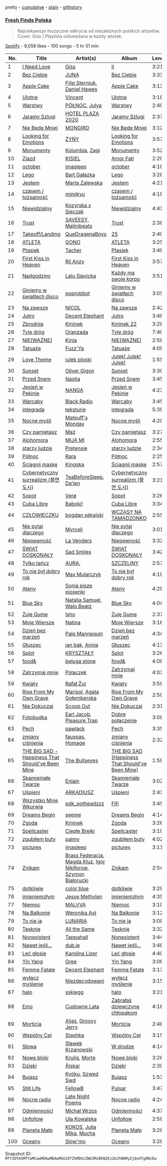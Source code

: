 pretty - [cumulative](/playlists/cumulative/37i9dQZF1DWTI0B69TStH2.md) - [plain](/playlists/plain/37i9dQZF1DWTI0B69TStH2) - [githistory](https://github.githistory.xyz/mackorone/spotify-playlist-archive/blob/main/playlists/plain/37i9dQZF1DWTI0B69TStH2)

### [Fresh Finds Polska](https://open.spotify.com/playlist/37i9dQZF1DWTI0B69TStH2)

> Najciekawsze muzyczne odkrycia od niezależnych polskich artystów\. Cover: Giss \| Playlista odświeżana w każdy wtorek.

[Spotify](https://open.spotify.com/user/spotify) - 9,058 likes - 100 songs - 5 hr 51 min

| No. | Title | Artist(s) | Album | Length |
|---|---|---|---|---|
| 1 | [I Need Love](https://open.spotify.com/track/3wwNfzLa3UPUc5dGARSaxZ) | [Giss](https://open.spotify.com/artist/52ioMEJSwM5Aix7sljlTes) | [II](https://open.spotify.com/album/2uIkIuAxk9Tb5ivfc6KxhD) | 3:21 |
| 2 | [Bez Ciebie](https://open.spotify.com/track/06IFBvVB7bs7CEcG8i9s6D) | [JUNA](https://open.spotify.com/artist/7jxUfBNw2OkMkLjum1SZaj) | [Bez Ciebie](https://open.spotify.com/album/41vrywlKUsakGlDy0xLink) | 3:33 |
| 3 | [Apple Cake](https://open.spotify.com/track/3ngJEdR8mdQicBQn3PnSsS) | [Filip Sterniuk](https://open.spotify.com/artist/1UIsVRTEON2C0CmFKGnmOw), [Daniel Hawes](https://open.spotify.com/artist/5VGSBJHxdNEpZcI8Kx09HH) | [Apple Cake](https://open.spotify.com/album/4cXLQRQn0cOr7OQZMjvd7V) | 3:13 |
| 4 | [Ulotne](https://open.spotify.com/track/14zzNpBuphBGWhFhtXU61z) | [Vincent](https://open.spotify.com/artist/43dVSEV7mQfhBINR9Lx6f0) | [Ulotne](https://open.spotify.com/album/6yEhdQalThR4ZEMY9f7Xr5) | 3:19 |
| 5 | [Warstwy](https://open.spotify.com/track/36II4iIC80uXF6W7huZ1dl) | [PÓŁNOC](https://open.spotify.com/artist/2PioMk3sDgMrsYdqwKYspw), [Julya](https://open.spotify.com/artist/3HLw79MyKKNt74t4hn3XgT) | [Warstwy](https://open.spotify.com/album/7xISu196cpBwzsbLjbWiaj) | 2:40 |
| 6 | [Jaramy Szlugi](https://open.spotify.com/track/7vG3nB3TB5iYbW7qXlqqWk) | [HOTEL PLAZA 2020](https://open.spotify.com/artist/5SsccnYktjz7n9yph5dRQE) | [Jaramy Szlugi](https://open.spotify.com/album/1YZrS5MS9HbRra6rXLzzhe) | 2:37 |
| 7 | [Nie Będę Mniej](https://open.spotify.com/track/4zTihd1XAdEVZUyYmHRIdo) | [MONGIRD](https://open.spotify.com/artist/41sW1tNUQ6QgKOonv2sIez) | [Nie Będę Mniej](https://open.spotify.com/album/0WrpVewMRTcwHZhl2tpRSS) | 3:12 |
| 8 | [Looking for Emotions](https://open.spotify.com/track/5nW8anquauoxaZP9kB8j7S) | [ŻYŃY](https://open.spotify.com/artist/54zBQHvlW5wxOAhWVPVMlY) | [Looking for Emotions](https://open.spotify.com/album/2XUmkpRtvlK8LdRdQ6gCSu) | 3:57 |
| 9 | [Monumenty](https://open.spotify.com/track/0je1Fe0N8a8NRyGFN8OsFi) | [Kolumbia](https://open.spotify.com/artist/2pErY8PZ1DoourougRvWWy), [Zagi](https://open.spotify.com/artist/2fLOBc2u4ihUBpfqumia4k) | [Monumenty](https://open.spotify.com/album/4OgfsVnWDLuIf6gVoY0w8K) | 3:52 |
| 10 | [Zjazd](https://open.spotify.com/track/20Bhr8wwT5a2Dffx7oQuJx) | [KISIEL](https://open.spotify.com/artist/3hT37N8oE0wczomoUrNqAT) | [Amor Fati](https://open.spotify.com/album/7mHJW0lSdajp6uIThCLnEA) | 2:20 |
| 11 | [october](https://open.spotify.com/track/3j2EWMU2rDzP2dqpQSTZ5z) | [imasleep](https://open.spotify.com/artist/1hAUIs8Rpq6kpNHqlwJW4i) | [october](https://open.spotify.com/album/5AIQ7BRxjv1J0hzp5pczYY) | 4:10 |
| 12 | [Lego](https://open.spotify.com/track/6y9K8fQ7XWmUv7X1u2MJ3K) | [Bart Gałązka](https://open.spotify.com/artist/1Uem85RHws6LkjjfsX285A) | [Lego](https://open.spotify.com/album/7slanFuO6ea0AOLr0R5O8K) | 3:28 |
| 13 | [Jestem](https://open.spotify.com/track/2gRUEzaoBRBuzYATydXNFF) | [Marta Zalewska](https://open.spotify.com/artist/3EEWtBUzHJePfpex8kQYHY) | [Jestem](https://open.spotify.com/album/3Hzk8GVDdb0b4c3iOj2vAY) | 4:21 |
| 14 | [czasem / tożsamość](https://open.spotify.com/track/2IpVHqPFlaVzQ4jQzZkPCF) | [mimikyu](https://open.spotify.com/artist/13oSIaWO38a4nof0RhZEh4) | [czasem / tożsamość](https://open.spotify.com/album/5OiVefDfsIDeLgo1YIzBf5) | 4:19 |
| 15 | [Niewidzialny](https://open.spotify.com/track/3JP8NesfEleuP2B8Te5at3) | [Kozyrska x Sieczak](https://open.spotify.com/artist/0mKcygi44QQWOPXKUVJGD3) | [Niewidzialny](https://open.spotify.com/album/3FV3x0sHmJKSXBH2Rv2Xl0) | 4:43 |
| 16 | [Trust](https://open.spotify.com/track/74zkAfKHajgKh6erchnJXg) | [SAVEESY](https://open.spotify.com/artist/4qpqzYYmj2uHhlaJ6J1ZlF), [Malinibeats](https://open.spotify.com/artist/38nmtIXnG14V0zLOeS5w9P) | [Trust](https://open.spotify.com/album/6cKVnidZta2L9QQFVEML0e) | 2:38 |
| 17 | [Takeoff/Landing](https://open.spotify.com/track/7HxfwrOpHgmXtQPh2w5GKB) | [QueDragenaBoys](https://open.spotify.com/artist/1yNLBmTGfM1fXSKdZbpBRK) | [25](https://open.spotify.com/album/2nvfOxbLvyvGkWoFZvdtws) | 2:40 |
| 18 | [ATLETA](https://open.spotify.com/track/2NzfQSpSZygfe93WQuENHX) | [GONO](https://open.spotify.com/artist/1ZFgCfuGcbKIYsXIDt6ivC) | [ATLETA](https://open.spotify.com/album/34THoCkClhIwb9cgGvpukP) | 3:25 |
| 19 | [Ptasiek](https://open.spotify.com/track/21qr93UjHVBxNRMp0kNCur) | [Tacher](https://open.spotify.com/artist/7xWCIAn5tIZvpQS7hrGfqJ) | [Ptasiek](https://open.spotify.com/album/1JqmHY30o8upJjSypIi6gs) | 3:49 |
| 20 | [First Kiss in Heaven](https://open.spotify.com/track/2pipHEMxsAS07ILtx4W4ub) | [Ril Anzy](https://open.spotify.com/artist/24HbXNDEbjodcYVjgd2SpU) | [First Kiss in Heaven](https://open.spotify.com/album/59lWSAjqQ86lsi0KOWK3AO) | 3:57 |
| 21 | [Nadgodziny](https://open.spotify.com/track/3FvfdNoIRQYBYj2h0gUbKC) | [Lalu Slavicka](https://open.spotify.com/artist/7MO2PbLSyUD1CTKQYBUrYx) | [Każdy ma swoje korpo](https://open.spotify.com/album/6BieqleV64hNTp3xywyozR) | 3:51 |
| 22 | [Giniemy w światłach disco](https://open.spotify.com/track/6gMHx9DydXVtw9nudO4oAc) | [poprobbot](https://open.spotify.com/artist/4CiedisUUzJnxgHzrBe1ES) | [Giniemy w światłach disco](https://open.spotify.com/album/1hkdMDqI0cmEpCjxRUMMpt) | 3:05 |
| 23 | [Na zawsze](https://open.spotify.com/track/1FaOcqot397D0v7Fix8kSh) | [NICOL](https://open.spotify.com/artist/21T4JIxAwN0MhowdkrNa63) | [Na zawsze](https://open.spotify.com/album/5zBZNlNNEBrxxnPFkNLonA) | 2:42 |
| 24 | [Jutro](https://open.spotify.com/track/2cMkLawcAc7hQvPBuhf3ao) | [Decent Elephant](https://open.spotify.com/artist/42pE4wsWlji6ljEsOXjsBb) | [Jutro](https://open.spotify.com/album/4p4xjZTO0b4X66adZHue5t) | 3:48 |
| 25 | [Zbrodnia](https://open.spotify.com/track/5NqFLG2yL2DPeF83dBJBwm) | [Kminek](https://open.spotify.com/artist/68HUpiuU3Ni0AMP0DuxMG3) | [Kminek 22](https://open.spotify.com/album/4r1qvncQe4KrcWMLpL0now) | 3:28 |
| 26 | [Tyle dróg](https://open.spotify.com/track/6vIgy50WiPeYhLQYoZik4J) | [Oranżada](https://open.spotify.com/artist/5RUW8H27BM3JlEEx29gzzk) | [Tyle dróg](https://open.spotify.com/album/1GfmWorDTi9wKTAcqkvK8F) | 7:40 |
| 27 | [NIE\(WAŻNE\)](https://open.spotify.com/track/6vdPyW83W7jgSDlPH3gkOj) | [Kinia](https://open.spotify.com/artist/34v22ucmRQVAp1mciSsATM) | [NIE\(WAŻNE\)](https://open.spotify.com/album/1D2DcStxura00laY0BgOJl) | 2:58 |
| 28 | [Tatuaże](https://open.spotify.com/track/0ZmmcITrxG7ArGOl8v1gLu) | [Fuzz'Ya](https://open.spotify.com/artist/6JoYuiIQOXlD20IipAK7jU) | [Tatuaże](https://open.spotify.com/album/44DNpTrnZh6CZb7YEGlEws) | 4:09 |
| 29 | [Love Theme](https://open.spotify.com/track/3RjCY11fD4UmQ35g4wA8ei) | [julek ploski](https://open.spotify.com/artist/33LaRQzDVWBWqEYXtSqcb3) | [Julek! Julek! Julek!](https://open.spotify.com/album/3P8mUVdGiD8FfvmmopQY7K) | 1:55 |
| 30 | [Sunset](https://open.spotify.com/track/1Vdq3QZ3mMu1ky2rPsqimR) | [Oliver Gigon](https://open.spotify.com/artist/2FlyaCEJbYuZumkoDuFs0M) | [Sunset](https://open.spotify.com/album/3UTOH20iEtqzL1nBPzoxky) | 3:30 |
| 31 | [Przed Snem](https://open.spotify.com/track/5VBfRUTCPypkT89xI2i470) | [Nastia](https://open.spotify.com/artist/6oIfNczfkOoCFHWIdRZO88) | [Przed Snem](https://open.spotify.com/album/4YL413c3Y4TvJGFM4wmG3b) | 3:45 |
| 32 | [Jesień w Pekinie](https://open.spotify.com/track/40y4IAdbI1iKfSiTFS1PZ4) | [NANGA](https://open.spotify.com/artist/3wBGonHcTaPDylffjRWwGR) | [Jesień w Pekinie](https://open.spotify.com/album/5DXsILG4Q65aqOb6GKpuIf) | 4:23 |
| 33 | [Warcaby](https://open.spotify.com/track/09JNnuzWSCh7Lfzy2x28It) | [Black Radio](https://open.spotify.com/artist/6yFzr6tJ20oC1CTt0MLgmw) | [Warcaby](https://open.spotify.com/album/4HKWTq5KS6N0mMMNWjUks5) | 3:45 |
| 34 | [integrada](https://open.spotify.com/track/3jv6TD2pEKT4FMLJWatD9R) | [teksturie](https://open.spotify.com/artist/28M2yLrJWQlQvXgpIAj6TH) | [integrada](https://open.spotify.com/album/6xd4aTn4zvE5KkVDh93oYf) | 5:39 |
| 35 | [Nocne myśli](https://open.spotify.com/track/6AscQcVoyxPlmVvojRyVne) | [Mateuff's Monday](https://open.spotify.com/artist/6uiVpp8RgrRzOiM2qa5R7O) | [Nocne myśli](https://open.spotify.com/album/7KNf1Q99aKJhjVDo5eF3WL) | 4:20 |
| 36 | [Czy pamiętasz](https://open.spotify.com/track/76iAORaptZsgojp5ld2vT1) | [Mąż](https://open.spotify.com/artist/4tZlhoYh720RiO2stTlwU8) | [Czy pamiętasz](https://open.spotify.com/album/5z9f6WoMoirCzmlx5zG1lv) | 3:27 |
| 37 | [Alohomora](https://open.spotify.com/track/7flxhfhJ8Va1xgvmKgx3Xf) | [MIJA MI](https://open.spotify.com/artist/04WYT3P4yQ8aC9Hbz9sCKx) | [Alohomora](https://open.spotify.com/album/6kaD9pbOP2um6gXBOK3fWK) | 2:55 |
| 38 | [starzy ludzie](https://open.spotify.com/track/567Oxf9pBHKJyAJ4NwssNa) | [Pretensje](https://open.spotify.com/artist/4ERcPXKRGC38uXupJTfWGC) | [starzy ludzie](https://open.spotify.com/album/1l3maLZkAJdQvdYQZ4MQis) | 2:34 |
| 39 | [Północ](https://open.spotify.com/track/1thNDPy0PwHF0BFitOvmnK) | [Rara](https://open.spotify.com/artist/5UUDu0ozFtugflAK4cdUZz) | [Północ](https://open.spotify.com/album/2GUWCA5Om3NK1vEecFlJ4R) | 2:25 |
| 40 | [Ściągnij maskę](https://open.spotify.com/track/3UV2LdRCO3JQxC9nUfIXbk) | [Kingska](https://open.spotify.com/artist/4ljnkCys9QaDstkxb54Z8N) | [Ściągnij maskę](https://open.spotify.com/album/0ZvqzRxrvzs1CToFQEyALv) | 2:57 |
| 41 | [Cybernetyczny surrealizm \(불면 도시\)](https://open.spotify.com/track/1XhJ7wYatPVV4zrVeGhCU1) | [TeaBeforeSleep](https://open.spotify.com/artist/0rC6v89QVDPgwxTCQRnyHC), [Da’ien](https://open.spotify.com/artist/6O48fgEgw1uebxjpl85WCR) | [Cybernetyczny surrealizm \(불면 도시\)](https://open.spotify.com/album/7i8Irup6npZ8YbenucwXnh) | 3:21 |
| 42 | [Sopot](https://open.spotify.com/track/58MO5sseNQ4X1w158Hh7Ee) | [Verø](https://open.spotify.com/artist/21l5dPsWjMdkH41eZSyFjz) | [Sopot](https://open.spotify.com/album/1QcNbIQ7lxQMXk54OSYhei) | 3:26 |
| 43 | [Cuba Libre](https://open.spotify.com/track/5oZNfqzjJafMtEUc9i6plF) | [Baboki!](https://open.spotify.com/artist/6Q1Aw8DGwI0LnAOgS44Szp) | [Cuba Libre](https://open.spotify.com/album/4sA84ZRsol9Ual6M2ypTte) | 3:34 |
| 44 | [CZŁOWIECZKU](https://open.spotify.com/track/1tgNlBgMrnmU079DJ2XOqg) | [bogdan sėkalski](https://open.spotify.com/artist/4FLAQtm0eyg3skafatcf6c) | [WCZASY NA TAMADZONKO](https://open.spotify.com/album/6NJiEXL0yti4o0BxqOhzHy) | 2:55 |
| 45 | [Nie pytaj dlaczego](https://open.spotify.com/track/3B4BUteRpz4OX2LrOeGtEf) | [Mvrceli](https://open.spotify.com/artist/5dxrDTaydQ27UNlX3ArWwV) | [Nie pytaj dlaczego](https://open.spotify.com/album/2wTG5j4FvQ5UVCJfI9MWV6) | 3:01 |
| 46 | [Niepewność](https://open.spotify.com/track/6DupLWfFSYOtNYNHOahxmP) | [La Venders](https://open.spotify.com/artist/3t8kDrna1C3KDr8PleDQqy) | [Niepewność](https://open.spotify.com/album/7K0tUnT3co7uH6Z5lao9Zz) | 3:32 |
| 47 | [ŚWIAT DOSKONAŁY](https://open.spotify.com/track/2scpTDFUOzJCq6j5Cy9OFc) | [Sad Smiles](https://open.spotify.com/artist/5LISNIIF2dVg8fxzZImkzo) | [ŚWIAT DOSKONAŁY](https://open.spotify.com/album/74gwmh1ddK8dijCkHxKyAg) | 3:42 |
| 48 | [Tylko tańcz](https://open.spotify.com/track/5qKphg93clLTjH1IDGFKSz) | [AURA.](https://open.spotify.com/artist/2Nj3SHDJmmNyY0xVOFm0tE) | [SZCZELINY](https://open.spotify.com/album/7xNnGIaJMYWPkPbp94mJib) | 2:57 |
| 49 | [To nie był dobry rok](https://open.spotify.com/track/4F26eE4TS6vglnGhouN7yN) | [Max Mularczyk](https://open.spotify.com/artist/5HM40A76bCS4BBATdTVvJX) | [To nie był dobry rok](https://open.spotify.com/album/2jNE6AAK1T6RoqGjQUTljQ) | 4:19 |
| 50 | [Ateny](https://open.spotify.com/track/2n3uxWZPkjz0BIJ3MeJCpq) | [Sonia pisze piosenki](https://open.spotify.com/artist/6y1MB6WVNOQWn5WczkpxA6) | [Ateny](https://open.spotify.com/album/1tyuDm90ClVVG88o8jPm2z) | 4:29 |
| 51 | [Blue Sky](https://open.spotify.com/track/20FWUkLNOdmARqd2tbFqlo) | [Natalia Samuel](https://open.spotify.com/artist/7sttpnxwghVxIaD3OsOSQr), [Walo Beatz](https://open.spotify.com/artist/2vzvaFv1GgojxGjV41SwjD) | [Blue Sky](https://open.spotify.com/album/41AjPDPSDzPdr7Rro1Wx1W) | 4:04 |
| 52 | [Żuję Gumę](https://open.spotify.com/track/1djenfZFrmcsfw22BF1KsV) | [Isho](https://open.spotify.com/artist/6hOtASpOrEI7tOZMx3PvGu) | [Żuję Gumę](https://open.spotify.com/album/1KwZiYHHD7KBW5R35FFLya) | 2:37 |
| 53 | [Moje Wiersze](https://open.spotify.com/track/3HTGnytfZqONL44eQhAWTu) | [Natina](https://open.spotify.com/artist/06hXmcqapLjcKUwLhQBXOt) | [Moje Wiersze](https://open.spotify.com/album/5fp4nethbdoK7sD23ECqzn) | 3:16 |
| 54 | [Dzień bez marzeń](https://open.spotify.com/track/6dwzMsqt5jpgCEd2dP7yys) | [Pale Mannequin](https://open.spotify.com/artist/0pVNHI6DORQKYn8AK5PIdx) | [Dzień bez marzeń](https://open.spotify.com/album/0AcbcxrHPACaPvgMpk2I7N) | 4:34 |
| 55 | [Głuszec](https://open.spotify.com/track/6P8jBPBss0U9HF2umWArOu) | [jan bąk](https://open.spotify.com/artist/57T9SrFGfjHo6NY7ISoBIr), [Annia](https://open.spotify.com/artist/2n5pRCvF7EdJuPDgeXjvPv) | [Głuszec](https://open.spotify.com/album/04FF6m64ad80nkto0yV1to) | 4:13 |
| 56 | [Splot](https://open.spotify.com/track/4c75XrGoVOHqs0qbkhBFe6) | [KRYSZTAŁY](https://open.spotify.com/artist/4VqmMCNHEyJjJODxwimnbn) | [Splot](https://open.spotify.com/album/5k6cNcb9z9Iy6WLJILvliU) | 3:26 |
| 57 | [food&](https://open.spotify.com/track/0wNFl5q5DEjJ9DqG8kIhiA) | [beluga stone](https://open.spotify.com/artist/2JBcOHLQSP5PWHZilq3oOt) | [food&](https://open.spotify.com/album/2yjJRMZGmGRx7Grlr1M2Rm) | 4:08 |
| 58 | [Zatrzymaj mnie](https://open.spotify.com/track/0t8nUzRW73wtsxinTE2qQE) | [Polaczek](https://open.spotify.com/artist/5FT8SaOcsiHKCXLqryvTuI) | [Zatrzymaj mnie](https://open.spotify.com/album/27io3nZPr2X4S1SrH9dYX9) | 4:03 |
| 59 | [Kwiaty](https://open.spotify.com/track/20mmR1ERgOgLmakTSJx56a) | [Rafał Żur](https://open.spotify.com/artist/45LZ4HkLvoFSSWfDlPDCgT) | [Kwiaty](https://open.spotify.com/album/3hn666xQjDRycX5wFbw3VE) | 3:59 |
| 60 | [Rise From My Own Grave](https://open.spotify.com/track/2JgfglAk9RH9iKgNy5RZss) | [Marisol](https://open.spotify.com/artist/5oBe3ZLAxyhcl6w05EnZfF), [Agata Gołemberska](https://open.spotify.com/artist/0THfPyD0S6A8fSNqg8ccwk) | [Rise From My Own Grave](https://open.spotify.com/album/7ka1okOVyMaAJCHTWerb7a) | 2:50 |
| 61 | [Nie Dokuczaj](https://open.spotify.com/track/1K10zGgrYL5RtyvI3DIys1) | [Scoop Out](https://open.spotify.com/artist/4YGqJ4VDY2lqJQhDVU4Hg4) | [Nie Dokuczaj](https://open.spotify.com/album/5upypJfgNopCUqvzolwytL) | 2:31 |
| 62 | [Fotobudka](https://open.spotify.com/track/5zLecNidmQ4yg9xVdbFWN6) | [Earl Jacob](https://open.spotify.com/artist/2oKimRsGWprfEtpUWAcK0v), [Pleasure Trap](https://open.spotify.com/artist/5ThTBJWhxvQmcEukmrL3nR) | [Dobre połączenie](https://open.spotify.com/album/1pGCmIP4n6KLzaslGZhXvG) | 3:08 |
| 63 | [Pech](https://open.spotify.com/track/0jtUmYFcAdtNGYDISfzM0t) | [pawlack](https://open.spotify.com/artist/4haIEVW7UmdASyascyUk3t) | [Pech](https://open.spotify.com/album/2K1UWwRPqtz2tnACV621Y3) | 3:35 |
| 64 | [zmiany ciśnienia](https://open.spotify.com/track/6CfqDnJfGu8XTx9RRmj7fR) | [fauxpas](https://open.spotify.com/artist/2B1bZXFPRMlVT7fiOwLlAc), [Homage](https://open.spotify.com/artist/0Nax9ohdb2ezDUpPmT3iMz) | [zmiany ciśnienia](https://open.spotify.com/album/6KbhclEK9atXCV9Thr5EL8) | 2:32 |
| 65 | [THE BIG SAD \- Happiness That Should've Been Mine](https://open.spotify.com/track/268mrKYGMIRyOHhzKTzt7c) | [The Bullseyes](https://open.spotify.com/artist/4VrvRbGxs71Cs797ThTy6f) | [THE BIG SAD \(Happiness That Should've Been Mine\)](https://open.spotify.com/album/6z1uxGiysD2p8cIQTYqkPC) | 1:59 |
| 66 | [Skamieniałe Twarze](https://open.spotify.com/track/1K4U23dIjx3p7DaNa8d0VW) | [Enlain](https://open.spotify.com/artist/1EnYhmBO20ixNdKQM84LzW) | [Skamieniałe Twarze](https://open.spotify.com/album/6l0gdpPLa5HZgBOgR3Hb2X) | 3:02 |
| 67 | [Uśpieni](https://open.spotify.com/track/4tq4XmgMqrWc6uK7lwmGUK) | [ARKADIUSZ](https://open.spotify.com/artist/6c4ks4YTQfYc0J3vHsl7kK) | [Uśpieni](https://open.spotify.com/album/4PNqGemLMaDfALGeuKY7YP) | 2:43 |
| 68 | [Wszystko Mnie Wkurwia](https://open.spotify.com/track/0SxVyUEc5ShrrAzTDBx5i9) | [pdk\_potheadzzz](https://open.spotify.com/artist/7Ehsc7HHCsUU0WimwkNMjJ) | [Fifi](https://open.spotify.com/album/64HYofbBrqhMsTLhH64hBh) | 3:45 |
| 69 | [Dreams Begin](https://open.spotify.com/track/3i496thhsaZ9rkeXQfZcn5) | [seeme](https://open.spotify.com/artist/3A8UssjsCCvAI7bpQkd1VR) | [Dreams Begin](https://open.spotify.com/album/0vyyadS7oezoNzsqf0tmgl) | 4:14 |
| 70 | [Zgoda](https://open.spotify.com/track/0ykXTJI6ZXcvrxCGOyHoWS) | [Kminek](https://open.spotify.com/artist/68HUpiuU3Ni0AMP0DuxMG3) | [Zgoda](https://open.spotify.com/album/6fEqkgVtc89KvQdegm9tlr) | 3:26 |
| 71 | [Spellcaster](https://open.spotify.com/track/2VbF79JV0Fkr8blVwof3Tz) | [Ciepłe Brejki](https://open.spotify.com/artist/5mminOBApFtiFnAJBHuguy) | [Spellcaster](https://open.spotify.com/album/2mdKVn2DQYZ5rnO7qA7VC1) | 3:10 |
| 72 | [zgubiłem buty](https://open.spotify.com/track/12lPDHMcNMfybddKU6tUml) | [palmy](https://open.spotify.com/artist/4iRrFnGjqSfKo6b8c8oh0P) | [zgubiłem buty](https://open.spotify.com/album/6YdtDj0i5pz8xpcJE5gV28) | 4:02 |
| 73 | [pictures](https://open.spotify.com/track/6YhLeRcdcjZpr1IAObs42S) | [imasleep](https://open.spotify.com/artist/1hAUIs8Rpq6kpNHqlwJW4i) | [pictures](https://open.spotify.com/album/03uOTdsfSlATsmucDGRvF2) | 3:11 |
| 74 | [Znikam](https://open.spotify.com/track/0peqv95MALV2cfDTz2GwYp) | [Brass Federacja](https://open.spotify.com/artist/0wXF2aKtDRH1IxDMQUrYq8), [Magda Kluz](https://open.spotify.com/artist/0yKPpbp3T6JTB9ApDMv9SZ), [Igor Nikiforow](https://open.spotify.com/artist/1PI1ln5hK2KgpzKYMrgesq), [Szymon Białorucki](https://open.spotify.com/artist/6wdadn30TOeuMiFIMvUmR6) | [Znikam](https://open.spotify.com/album/7c0KMLEkM7CDkBBb4k2UVp) | 2:54 |
| 75 | [dotkliwie](https://open.spotify.com/track/1A3w1zMi7ITczkcIUbxPq8) | [color blue](https://open.spotify.com/artist/4xnkAP7SRXVpNik1sc9Amd) | [dotkliwie](https://open.spotify.com/album/44mSj99IKdljmsFPXGhWUN) | 3:29 |
| 76 | [imieniemzłym](https://open.spotify.com/track/0WlsdGNvlShTQ6TFlkgzl0) | [Jesse Methylen](https://open.spotify.com/artist/6mSlFp2s7LTcxGt8RjGjQw) | [imieniemzłym](https://open.spotify.com/album/3v3Y8uqFIPe58UJFyYLzP8) | 4:35 |
| 77 | [Niemoc](https://open.spotify.com/track/35KGgyPIJgJXSZbhbJCIWQ) | [MALVVA](https://open.spotify.com/artist/6Xt3O6pF0oGUs0xbiggGqQ) | [Niemoc](https://open.spotify.com/album/11JbLUVKgdkDLxTp8c8JlN) | 3:10 |
| 78 | [Na Balkonie](https://open.spotify.com/track/4bJVELy3riShARTXIWhJKr) | [Weronika Ast](https://open.spotify.com/artist/6mglcwUn9giyGuGqJd5f2e) | [Na Balkonie](https://open.spotify.com/album/7IG4wZbK1Qo9SqCU4v1aql) | 3:12 |
| 79 | [To nie ja](https://open.spotify.com/track/5DwqIxkfmHFSEN1PYpxiWe) | [LUNARIA](https://open.spotify.com/artist/1XsO4JN3QWw3kliCrrKXaP) | [To nie ja](https://open.spotify.com/album/4JnvdHKlGNQBfG3WlcKnNz) | 3:09 |
| 80 | [Tęsknię](https://open.spotify.com/track/2e3ZaqCAuKjw7RvJNVFTuv) | [All the Same](https://open.spotify.com/artist/0fkY3oim8jlClHkRHkXWVa) | [Tęsknię](https://open.spotify.com/album/0B6LZiaBcwK3MdWYoigJUX) | 3:32 |
| 81 | [Nonexistent](https://open.spotify.com/track/1GRmVddppX4bjnReG9um8b) | [Tappahall](https://open.spotify.com/artist/3Ghzgg4CEzt9wNdNfKcndW) | [Nonexistent](https://open.spotify.com/album/5aSbykZgfxUhDJMJIuxjfT) | 3:44 |
| 82 | [Nawet jeśli...](https://open.spotify.com/track/18sI9zhyLSZpuST0oGcx1s) | [dub.le](https://open.spotify.com/artist/7zDIshXKU7EYjRjACccUSe) | [Nawet jeśli...](https://open.spotify.com/album/5iai6kOrRCLfS88x9qYWop) | 3:48 |
| 83 | [Leć głosie](https://open.spotify.com/track/5OIxWypVjcHxlqSdhZgFGT) | [Karolina Lizer](https://open.spotify.com/artist/1uEER2nSLy5yQqHxi60Xky) | [Leć głosie](https://open.spotify.com/album/4wtsJr5nitGNhCk7coEeZu) | 4:40 |
| 84 | [Yin Yang](https://open.spotify.com/track/73zi8qpjQd5EEGK8xgQbCG) | [Gree](https://open.spotify.com/artist/4EncTzF0jeAysdTGFpXSCN) | [Yin Yang](https://open.spotify.com/album/0Xo5eI0HJuMeol3SZ4Uepm) | 3:06 |
| 85 | [Femme Fatale](https://open.spotify.com/track/2beCGrnGt4U5n8ACxRWXC1) | [Decent Elephant](https://open.spotify.com/artist/42pE4wsWlji6ljEsOXjsBb) | [Femme Fatale](https://open.spotify.com/album/7ENk5iGZGTJfQAKK4TVyH6) | 3:13 |
| 86 | [wyłącz myślenie](https://open.spotify.com/track/7wfXY0BzsBWXcc5LVJim4H) | [Niezdecydowani](https://open.spotify.com/artist/368CM1oJRgXYf4DGaIogDD) | [wyłącz myślenie](https://open.spotify.com/album/6dLULBpPUZ134j6mwTIe8n) | 3:15 |
| 87 | [halo](https://open.spotify.com/track/6Ff5CWTmAU8clZ8Gb7Gjxy) | [sskjegg](https://open.spotify.com/artist/7ClYCCz8XkRMnJDxLcEqoB) | [halo](https://open.spotify.com/album/7n7PCzrbo2fB6u79V0Yyfd) | 3:21 |
| 88 | [Emo](https://open.spotify.com/track/3HznnjTETSeA6zqQ9zJ7br) | [Cudowne Lata](https://open.spotify.com/artist/0e3JhHef9mrLSetLvdbJxf) | [Zabrałaś dziewczynę chłopakom](https://open.spotify.com/album/48UZ39gywPgIMeJlSz2K6G) | 4:18 |
| 89 | [Morticia](https://open.spotify.com/track/4gVzET4Py4hZDaLoaKvPbm) | [Aljas](https://open.spotify.com/artist/6Vkhs9MXgzLQ88k1rMay1a), [Groovy Jerry](https://open.spotify.com/artist/32w7o4zN8Y1pwpTrnNNK25) | [Morticia](https://open.spotify.com/album/3IgcsJfQiHvr0yBQ7N0e1D) | 2:48 |
| 90 | [Wspólny Cel](https://open.spotify.com/track/6bCEi3Nb7BULr55swUkajn) | [Stashka](https://open.spotify.com/artist/35hjoqsmmrZ2sdvDnYLf2s) | [Wspólny Cel](https://open.spotify.com/album/5IESKJPDrO4glAWfe4VifY) | 3:15 |
| 91 | [Słowa](https://open.spotify.com/track/6Eld34jmeMHj9lVPUXNcFp) | [Sławek Krzanowski](https://open.spotify.com/artist/2kCNiaN1wESs98T5wF6Rr8) | [W drodze](https://open.spotify.com/album/6IlBPThjMoeuPppQUj6uXr) | 4:14 |
| 92 | [Nowe bloki](https://open.spotify.com/track/3dlbfVLrY8HScU9ZRtluj5) | [Krulig](https://open.spotify.com/artist/4ttOtDZnhK1EA0pjXzdmnX), [Morte](https://open.spotify.com/artist/4vwKrvdtuC00YT3Ta55gPY) | [Nowe bloki](https://open.spotify.com/album/6ov65qI3a6Nd4q7miBAbi7) | 3:26 |
| 93 | [Dzięki](https://open.spotify.com/track/0MGYYHzoZwSqLUj7M2hapb) | [Älskar](https://open.spotify.com/artist/3IowoyLkVgVaXx2pF8KQeP) | [Dzięki](https://open.spotify.com/album/7vWgrRG6lQswTC58HgBHql) | 2:30 |
| 94 | [Bujasz](https://open.spotify.com/track/2SULGYLFtaeM55vr52nu8i) | [Kyöku](https://open.spotify.com/artist/5NfNtIDD7hUBI7FFt6G96U), [Szwed Swd](https://open.spotify.com/artist/6DFpXEOsxD5MHDnglPQlk9) | [Bujasz](https://open.spotify.com/album/2QaN94IIRklyw5KFbqylUi) | 1:53 |
| 95 | [Still Life](https://open.spotify.com/track/4eT37l18gQzl71JNNMog8H) | [FellowB](https://open.spotify.com/artist/3g3mz0DJcfP6qcowOBnvch) | [Pulsar](https://open.spotify.com/album/1otwk2dFj7PcWzTrW9Kfzg) | 3:47 |
| 96 | [Nocne radio](https://open.spotify.com/track/3OAc1xI3xQFMhh9GNv8Y6t) | [Late Night Poems](https://open.spotify.com/artist/1ZTAagUkKJsARp7sgRZ645) | [Nocne radio](https://open.spotify.com/album/612nno7zMNapoiujMjCkEr) | 4:24 |
| 97 | [Odmienności](https://open.spotify.com/track/3SL81V85oMKCRZX0TqBPh8) | [Michał Wrzos](https://open.spotify.com/artist/4mxTm66QsRgChITSPcGvkI) | [Odmienności](https://open.spotify.com/album/5Bo0e8BYo46Ti4CTj4zCqz) | 4:37 |
| 98 | [Unfollow](https://open.spotify.com/track/10G3uITnOFD0XPBm27rlNx) | [Ula Kowalska](https://open.spotify.com/artist/123wQ583hZkCUjHCfTf8Em) | [Unfollow](https://open.spotify.com/album/30mW5URbzsr7iEItNdPVIu) | 2:58 |
| 99 | [Planeta Małp](https://open.spotify.com/track/2CoNakS1Tw0fNvaYcnmZYn) | [KOKOS](https://open.spotify.com/artist/40DiD6lFgAHfEJuH2vkMyR), [Julia Mika](https://open.spotify.com/artist/51LB3MfQvjuroeIIIzclWu), [Mucha](https://open.spotify.com/artist/2TcesdbOOnmLc7xh8BMbgF) | [Planeta Małp](https://open.spotify.com/album/0EGB0CdmyCr5GdLYhh8omB) | 3:28 |
| 100 | [Oceany](https://open.spotify.com/track/6Adu60lbiamXj8N28W02Td) | [Slow'mo](https://open.spotify.com/artist/2kgq2Lb5ph4c2yBkeOM1Dq) | [Oceany](https://open.spotify.com/album/3Ajir7XoHFNj5ElcYi8SHI) | 3:28 |

Snapshot ID: `MTY2OTA3MTYwMCwwMDAwMDAwMGU2OTZkMDUzZWU3MzBkN2EzZmJhNDMyZjQxOTg0NzEw`
